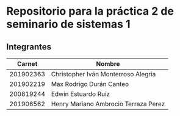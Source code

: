 # Repositorio para la práctica 2 de seminario de sistemas 1

## Integrantes

| Carnet     | Nombre                                     |
|------------|--------------------------------------------|
| 201902363  | Christopher Iván Monterroso Alegria        |
| 201902219  | Max Rodrigo Durán Canteo                   |
| 200819244  | Edwin Estuardo Ruíz                        |
| 201906562  | Henry Mariano Ambrocio Terraza Perez       |
